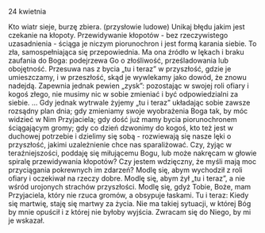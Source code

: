 24 kwietnia

Kto wiatr sieje, burzę zbiera. (przysłowie ludowe)
 Unikaj błędu jakim jest czekanie na kłopoty. Przewidywanie kłopotów - bez rzeczywistego uzasadnienia - ściąga je niczym piorunochron i jest formą karania siebie.
To zła, samospełniająca się przepowiednia. Ma ona źródło w lękach i braku zaufania do Boga: podejrzewa Go o złośliwość, prześladowania lub obojętność. Przesuwa nas z bycia „tu i teraz” w przyszłość, gdzie je umieszczamy, i w przeszłość, skąd je wywlekamy jako dowód, że znowu nadejdą. Zapewnia jednak pewien „zysk”: pozostając w swojej roli ofiary i kogoś złego, nie musimy nic w sobie zmieniać i być odpowiedzialni za siebie. ... Gdy jednak wytrwale żyjemy „tu i teraz” układając sobie zawsze rozsądny plan dnia; gdy zmieniamy swoje wyobrażenia Boga tak, by móc widzieć w Nim Przyjaciela; gdy dość już mamy bycia piorunochronem ściągającym gromy; gdy co dzień dzwonimy do kogoś, kto też jest w duchowej potrzebie i dzielimy się sobą - rozwiewają się nasze lęki o przyszłość, jakimi uzależnienie chce nas sparaliżować.
 Czy, żyjąc w teraźniejszości, poddaję się miłującemu Bogu, lub może nakręcam w głowie spiralę przewidywania kłopotów? Czy jestem wdzięczny, że myśli mają moc przyciągania pokrewnych im zdarzeń?
 Modlę się, abym wychodził z roli ofiary i oczekiwał na rzeczy dobre. Modlę się, abym żył „tu i teraz”, a nie wśród urojonych strachów przyszłości. Modlę się, gdyż Tobie, Boże, mam Przyjaciela, który nie rzuca gromów, a obsypuje łaskami.
 Tu i teraz: Kiedy się martwię, staję się martwy za życia. Nie ma takiej sytuacji, w której Bóg by mnie opuścił i z której nie byłoby wyjścia. Zwracam się do Niego, by mi je wskazał.
